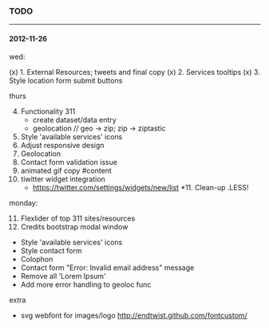 ### TODO
- - -

#### 2012-11-26

wed:

(x) 1. External Resources; tweets and final copy
(x) 2. Services tooltips
(x) 3. Style location form submit buttons

thurs

4. Functionality 311
	- create dataset/data entry
	- geolocation	// geo -> zip; zip -> ziptastic
5. Style 'available services' icons
6. Adjust responsive design
7. Geolocation
8. Contact form validation issue
9. animated gif copy #content
10. tiwitter widget integration
	- https://twitter.com/settings/widgets/new/list
*11. Clean-up .LESS!

monday:

11. Flexlider of top 311 sites/resources
12. Credits bootstrap modal window



- Style 'available services' icons
- Style contact form
- Colophon
- Contact form "Error: Invalid email address" message
- Remove all 'Lorem Ipsum'
- Add more error handling to geoloc func

extra

- svg webfont for images/logo
	http://endtwist.github.com/fontcustom/